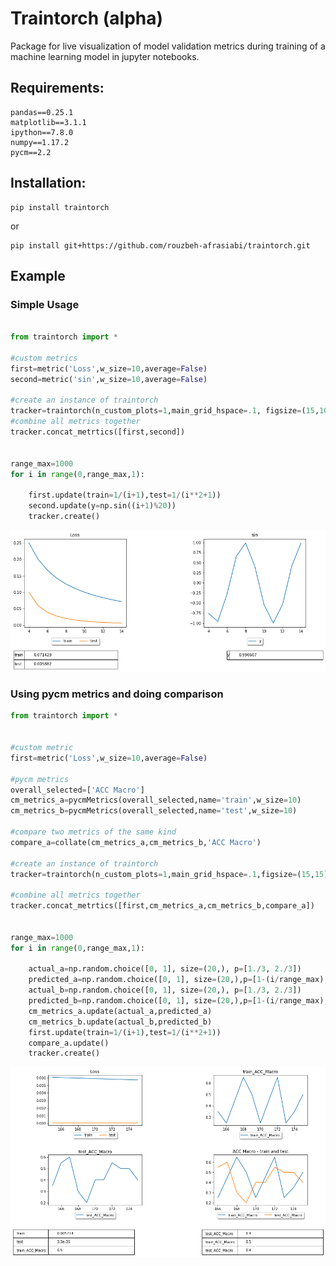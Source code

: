 # Traintorch (alpha)


Package for live visualization of model validation metrics during training of a machine learning model in jupyter notebooks.
 

## Requirements:

```
pandas==0.25.1
matplotlib==3.1.1
ipython==7.8.0
numpy==1.17.2
pycm==2.2
```
 ## Installation:
 ```
 pip install traintorch
  ```
or

 ```
 pip install git+https://github.com/rouzbeh-afrasiabi/traintorch.git
 ```

## Example 

### Simple Usage
```python

from traintorch import *

#custom metrics
first=metric('Loss',w_size=10,average=False)
second=metric('sin',w_size=10,average=False)

#create an instance of traintorch
tracker=traintorch(n_custom_plots=1,main_grid_hspace=.1, figsize=(15,10),show_table=True)
#combine all metrics together
tracker.concat_metrtics([first,second])


range_max=1000
for i in range(0,range_max,1):
    
    first.update(train=1/(i+1),test=1/(i**2+1))
    second.update(y=np.sin((i+1)%20))
    tracker.create()
```
 <p align='center'>
 <img src='./images/dash_a.png'></img>
 
 </p>



### Using pycm metrics and doing comparison

```python
from traintorch import *


#custom metric
first=metric('Loss',w_size=10,average=False)

#pycm metrics
overall_selected=['ACC Macro']
cm_metrics_a=pycmMetrics(overall_selected,name='train',w_size=10)
cm_metrics_b=pycmMetrics(overall_selected,name='test',w_size=10)

#compare two metrics of the same kind
compare_a=collate(cm_metrics_a,cm_metrics_b,'ACC Macro')

#create an instance of traintorch
tracker=traintorch(n_custom_plots=1,main_grid_hspace=.1,figsize=(15,15),show_table=True)

#combine all metrics together
tracker.concat_metrtics([first,cm_metrics_a,cm_metrics_b,compare_a])


range_max=1000
for i in range(0,range_max,1):
    
    actual_a=np.random.choice([0, 1], size=(20,), p=[1./3, 2./3])
    predicted_a=np.random.choice([0, 1], size=(20,),p=[1-(i/range_max), i/range_max])
    actual_b=np.random.choice([0, 1], size=(20,), p=[1./3, 2./3])
    predicted_b=np.random.choice([0, 1], size=(20,),p=[1-(i/range_max), i/range_max])
    cm_metrics_a.update(actual_a,predicted_a)
    cm_metrics_b.update(actual_b,predicted_b)
    first.update(train=1/(i+1),test=1/(i**2+1))
    compare_a.update()
    tracker.create()

```
 <p align='center'>
 <img src='./images/dash.png'></img>
 
 </p>
